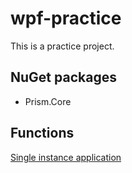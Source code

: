 # wpf-practice
This is a practice project.

## NuGet packages

- Prism.Core

## Functions

[Single instance application](docs/SingleInstanceApplication.md)